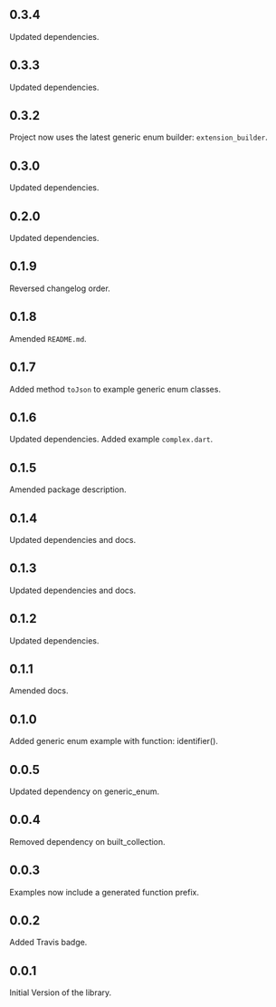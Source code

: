 ## 0.3.4

Updated dependencies.

## 0.3.3

Updated dependencies.

## 0.3.2

Project now uses the latest generic enum builder: `extension_builder`.

## 0.3.0

Updated dependencies.

## 0.2.0

Updated dependencies.

## 0.1.9

Reversed changelog order.

## 0.1.8

Amended `README.md`.

## 0.1.7

Added method `toJson` to example generic enum classes.

## 0.1.6

Updated dependencies. Added example `complex.dart`.

## 0.1.5

Amended package description.

## 0.1.4

Updated dependencies and docs.

## 0.1.3

Updated dependencies and docs.

## 0.1.2

Updated dependencies.

## 0.1.1

Amended docs.

## 0.1.0

Added generic enum example with function: identifier().

## 0.0.5

Updated dependency on generic_enum.

## 0.0.4

Removed dependency on built_collection.

## 0.0.3

Examples now include a generated function prefix.

## 0.0.2

Added Travis badge.

## 0.0.1

Initial Version of the library.